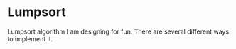 # Lumpsort
Lumpsort algorithm I am designing for fun. There are several different ways to implement it.
